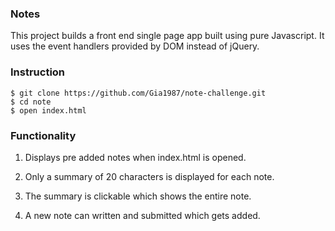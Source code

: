 ### Notes
 This project builds a front end single page app built using pure Javascript. It    uses the event handlers provided by DOM instead of jQuery.

### Instruction
```
$ git clone https://github.com/Gia1987/note-challenge.git
$ cd note
$ open index.html
```
### Functionality
1. Displays pre added notes when index.html is opened.

2. Only a summary of 20 characters is displayed for each note.
3. The summary is clickable which shows the entire note.

4. A new note can written and submitted which gets added.
